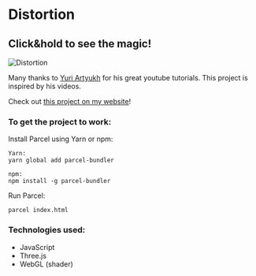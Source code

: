 # Distortion
## Click&hold to see the magic!
![Distortion](/preview/distortion_preview_512.gif)

Many thanks to [Yuri Artyukh](https://www.youtube.com/user/flintyara) for his great youtube tutorials. This project is inspired by his videos.

Check out [ this project on my website](https://ivanna.sevkovych.com/portfolio_codes_distortion.html)!

### To get the project to work:
Install Parcel using Yarn or npm:
```
Yarn:
yarn global add parcel-bundler
```
 
```
npm:
npm install -g parcel-bundler
```

Run Parcel: 
```
parcel index.html
```
### Technologies used:
- JavaScript
- Three.js
- WebGL (shader)
